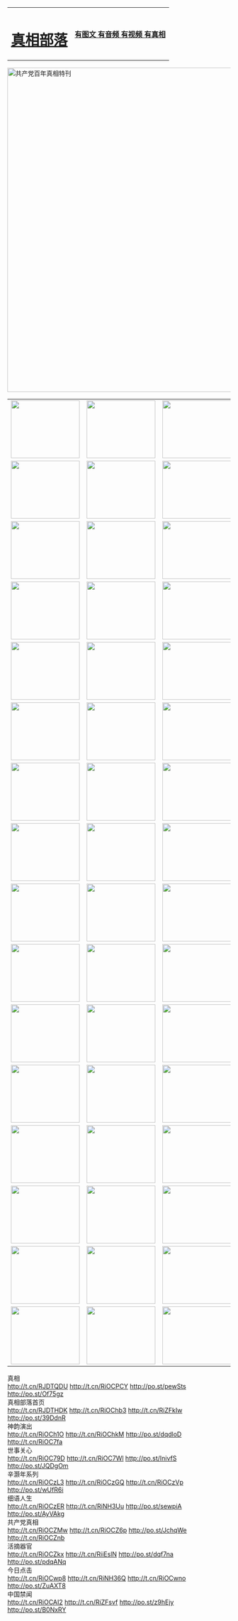<table>
<tr>

<td>
	<H1><a href="http://21.est-a-la-masion.com/zx/">真相部落</a></H1>
</td>
<td>
	<H4><a href="http://21.est-a-la-masion.com/zx/">有图文 有音频 有视频 有真相</a></H4>
</td>
</tr>

</table>
 <div ><a href="http://21.est-a-la-masion.com/zx/bngcd/"><img src="http://21.est-a-la-masion.com/zx/bngcd/gcdbnzx.jpg" width="730"  border="0" alt="共产党百年真相特刊"></a></div>

<table>
<tr>
	<td><a href="http://784.vhfdental.com/107/"><img  src ="http://784.vhfdental.com/pic/2017/02/107.jpg" width="155px" height="130px"></a></td>
	<td><a href="http://784.vhfdental.com/829/"><img src ="http://983.mori-baum.com/pic/2017/02/829.jpg" width="155px" height="130px"></a></td>
	<td><a href="http://784.vhfdental.com/69/"><img  src ="http://983.mori-baum.com/pic/2017/02/69.jpg" width="155px" height="130px"></a></td>
	<td><a href="http://784.vhfdental.com/99/"><img  src ="http://983.mori-baum.com/pic/2017/02/99.jpg" width="155px" height="130px"></a></td>
</tr>
<tr>
	<td><a href="http://784.vhfdental.com/40/"><img  src ="http://983.mori-baum.com/pic/2017/02/40.jpg" width="155px" height="130px"></a></td>
	<td><a href="http://784.vhfdental.com/20/"><img  src ="http://983.mori-baum.com/pic/2017/02/20.jpg" width="155px" height="130px"></a></td>
	<td><a href="http://784.vhfdental.com/81/"><img  src ="http://983.mori-baum.com/pic/2017/02/81.jpg" width="155px" height="130px"></a></td>
	<td><a href="http://784.vhfdental.com/2/"><img  src ="http://983.mori-baum.com/pic/2017/02/2.jpg" width="155px" height="130px"></a></td>
</tr>
<tr>
	<td><a href="http://784.vhfdental.com/86/"><img  src ="http://983.mori-baum.com/pic/2017/02/86.jpg" width="155px" height="130px"></a></td>
	<td><a href="http://784.vhfdental.com/109/"><img  src ="http://983.mori-baum.com/pic/2017/02/109.jpg" width="155px" height="130px"></a></td>
	<td><a href="http://784.vhfdental.com/1378/"><img  src ="http://983.mori-baum.com/pic/2017/02/1378.jpg" width="155px" height="130px"></a></td>
	<td><a href="http://784.vhfdental.com/57/"><img  src ="http://983.mori-baum.com/pic/2017/02/57.jpg" width="155px" height="130px"></a></td>
</tr>
<tr>
	<td><a href="http://784.vhfdental.com/1219/"><img  src ="http://983.mori-baum.com/pic/2017/02/1219.jpg" width="155px" height="130px"></a></td>
	<td><a href="http://784.vhfdental.com/1220/"><img  src ="http://983.mori-baum.com/pic/2017/02/1220.jpg" width="155px" height="130px"></a></td>
	<td><a href="http://784.vhfdental.com/1221/"><img  src ="http://983.mori-baum.com/pic/2017/02/1221.jpg" width="155px" height="130px"></a></td>
	<td><a href="http://784.vhfdental.com/51/"><img  src ="http://983.mori-baum.com/pic/2017/02/51.jpg" width="155px" height="130px"></a></td>
</tr>
<tr>
	<td><a href="http://784.vhfdental.com/1055/"><img  src ="http://983.mori-baum.com/pic/2017/02/1055.jpg" width="155px" height="130px"></a></td>
	<td><a href="http://784.vhfdental.com/611/"><img  src ="http://983.mori-baum.com/pic/2017/02/611.jpg" width="155px" height="130px"></a></td>
	<td><a href="http://784.vhfdental.com/1121/"><img  src ="http://983.mori-baum.com/pic/2017/02/1121.jpg" width="155px" height="130px"></a></td>
	<td><a href="http://784.vhfdental.com/610/"><img  src ="http://983.mori-baum.com/pic/2017/02/610.jpg" width="155px" height="130px"></a></td>
</tr>
<tr>
	<td><a href="http://784.vhfdental.com/1128/"><img  src ="http://983.mori-baum.com/pic/2017/02/1128.jpg" width="155px" height="130px"></a></td>
	<td><a href="http://784.vhfdental.com/1395/"><img  src ="http://983.mori-baum.com/pic/2017/02/1406.jpg" width="155px" height="130px"></a></td>
	<td><a href="http://784.vhfdental.com/1407/"><img  src ="http://983.mori-baum.com/pic/2017/02/1407.jpg" width="155px" height="130px"></a></td>
	<td><a href="http://784.vhfdental.com/934/"><img  src ="http://983.mori-baum.com/pic/2017/02/934.jpg" width="155px" height="130px"></a></td>
</tr>
<tr>
	<td><a href="http://784.vhfdental.com/641/"><img  src ="http://983.mori-baum.com/pic/2017/02/641.jpg" width="155px" height="130px"></a></td>
	<td><a href="http://784.vhfdental.com/949/"><img  src ="http://983.mori-baum.com/pic/2017/02/949.jpg" width="155px" height="130px"></a></td>
	<td><a href="http://784.vhfdental.com/112/"><img  src ="http://983.mori-baum.com/pic/2017/02/112.jpg" width="155px" height="130px"></a></td>
	<td><a href="http://784.vhfdental.com/812/"><img  src ="http://983.mori-baum.com/pic/2017/02/812.jpg" width="155px" height="130px"></a></td>
</tr>
<tr>
	<td><a href="http://784.vhfdental.com/103/"><img  src ="http://983.mori-baum.com/pic/2017/02/103.jpg" width="155px" height="130px"></a></td>
	<td><a href="http://784.vhfdental.com/3/"><img  src ="http://983.mori-baum.com/pic/2017/02/3.jpg" width="155px" height="130px"></a></td>
	<td><A HREF="http://983.mori-baum.com/mp4/zx/2015/11/Lkmtt.mp4" target="_blank" title="莲开满天庭"><img  src="http://983.mori-baum.com/pic/2015/11/Lkmtt3480_jssor.jpg"  width="155px" height="130px"></A></td>
	<td><A HREF="http://983.mori-baum.com/mp4/zx/2015/11/2013513.mp4" target="_blank" title="飞旋的法轮"><img  src="http://983.mori-baum.com/pic/2015/11/falun480_jssor.jpg"  width="155px" height="130px"></A></td>
</tr>
<tr>
	<td><A HREF="http://983.mori-baum.com/mp4/zx/2015/11/NYParade.mp4" target="_blank" title="2004年4月10日法轮功纽约大游行"><img  src="http://983.mori-baum.com/pic/2015/11/nyparade480_jssor.jpg"  width="155px" height="130px"></A></td>
	<td><A HREF="http://983.mori-baum.com/mp4/news617/2015/05/WEB_s28093.mp4" target="_blank" title="2015年世界法轮大法日特别报导"><img  src="http://983.mori-baum.com/pic/2015/11/p6752711a666997037_jssor.jpg"  width="155px" height="130px"></A></td>
	<td><A HREF="http://983.mori-baum.com/mp4/news829/2015/11/30211_326650.mp4" target="_blank" title="沧州绑架案连审四天 民众抹泪称审好人"><img  src="http://983.mori-baum.com/pic/2015/11/changzhou2480_jssor.jpg"  width="155px" height="130px"></A></td>
	<td><A HREF="http://983.mori-baum.com/mp4/mhph/2015/10/changzhou.mp4" target="_blank" title="沧州真相--狮城血泪"><img  src="http://983.mori-baum.com/pic/2015/11/changzhou480_jssor.jpg"  width="155px" height="130px"></A></td>
</tr>
<tr>
	<td><A HREF="http://983.mori-baum.com/mp4/mhjd/mhjd_55.mp4" target="_blank" title="正义律师与无罪辩护"><img  src="http://983.mori-baum.com/pic/2015/11/wzbh480_jssor.jpg"  width="155px" height="130px"></A></td>
	<td><A HREF="http://983.mori-baum.com/mp4/zx/2015/11/layerkcs.mp4" target="_blank" title="中国的良心--高智晟律师"><img  src="http://983.mori-baum.com/pic/2015/11/layerkcs2480_jssor.jpg"  width="155px" height="130px"></A></td>
	<td><A HREF="http://983.mori-baum.com/mp4/mhph/2015/10/szxl.mp4" target="_blank" title="神州血泪--北京、大庆、广东、哈尔滨"><img  src="http://983.mori-baum.com/pic/2015/11/szxl480_jssor.jpg"  width="155px" height="130px"></A></td>
	<td><A HREF="http://983.mori-baum.com/mp4/zx/2015/11/TangShanFFXS.mp4" target="_blank" title="真相纪录片：凤凰新生"><img  src="http://983.mori-baum.com/pic/2015/11/fhxs2480_jssor.jpg"  width="155px" height="130px"></A></td>
</tr>
<tr>
	<td><A HREF="http://983.mori-baum.com/mp4/zx/2015/11/jidong.mp4" target="_blank" title="冀东监狱的罪恶"><img  src="http://983.mori-baum.com/pic/2015/11/jidong480_jssor.jpg"  width="155px" height="130px"></A></td>
	<td><A HREF="http://983.mori-baum.com/mp4/mhph/2015/10/tangshan.mp4" target="_blank" title="凤凰血泪"><img  src="http://983.mori-baum.com/pic/2015/11/tangshan480_jssor.jpg"  width="155px" height="130px"></A>
					</div></td>
	<td>	<A HREF="http://983.mori-baum.com/mp4/mhph/2015/10/zfxtzxl.mp4" target="_blank" title="政法系统罪行录--唐山篇"><img  src="http://983.mori-baum.com/pic/2015/11/zfxtzxl480_jssor.jpg"  width="155px" height="130px"></A></td>
	<td><A HREF="http://983.mori-baum.com/mp4/mhph/2015/10/QDBG.mp4" target="_blank" title="青岛悲歌"><img  src="http://983.mori-baum.com/pic/2015/10/qdbg2480_jssor.jpg"  width="155px" height="130px"></A></td>
</tr>
<tr>
	<td><A HREF="http://983.mori-baum.com/mp4/mhph/2015/10/huludao.mp4" target="_blank" title="葫芦岛永恒的见证"><img  src="http://983.mori-baum.com/pic/2015/10/huludao480_jssor.jpg"  width="155px" height="130px"></A></td>
	<td><A HREF="http://983.mori-baum.com/mp4/mhph/2015/10/qbzx.mp4" target="_blank" title="湖畔泉边听真相-济南泉城的传奇"><img  src="http://983.mori-baum.com/pic/2015/10/hupan480_jssor.jpg"  width="155px" height="130px"></A></td>
	<td><A HREF="http://983.mori-baum.com/mp4/mhph/2015/10/baoding_dvd_v2.mp4" target="_blank" title="燕赵悲歌"><img  src="http://983.mori-baum.com/pic/2015/10/yzbg480_jssor.jpg"  width="155px" height="130px"></A></td>
	<td><A HREF="http://983.mori-baum.com/mp4/zx/2015/11/meihuashi_complete_ED2.0.mp4" target="_blank" title="梅花诗完整版"><img  src="http://983.mori-baum.com/pic/2015/11/mhs480_jssor.jpg"  width="155px" height="130px"></A></td>
</tr>
<tr>
	<td><A HREF="http://983.mori-baum.com/mp4/zx/2015/11/fengbei512k.mp4" target="_blank" title="丰碑"><img  src="http://983.mori-baum.com/pic/2015/11/fongbei480_jssor.jpg"  width="155px" height="130px"></A></td>
	<td><A HREF="http://983.mori-baum.com/mp4/zx/2015/11/fytdxComplete.mp4" target="_blank" title="风雨天地行全集"><img  src="http://983.mori-baum.com/pic/2015/11/fytdxWhite480_jssor.jpg"  width="155px" height="130px"></A></td>
	<td><A HREF="http://983.mori-baum.com/mp4/zx/2015/11/JianZheng.mp4" target="_blank" title="见证"><img  src="http://983.mori-baum.com/pic/2015/11/witness480_jssor.jpg"  width="155px" height="130px"></A></td>
	<td><A HREF="http://983.mori-baum.com/mp4/mhph/2015/10/hcym.mp4" target="_blank" title="红朝阴谋"><img  src="http://983.mori-baum.com/pic/2015/10/hcym480_jssor.jpg"  width="155px" height="130px"></A></td>
</tr>
<tr>
	<td><A HREF="http://983.mori-baum.com/mp4/zx/2015/11/zfzxPalV3.mp4" target="_blank" title="是自焚还是骗局"><img  src="http://983.mori-baum.com/pic/2015/11/zfzx4805_jssor.jpg"  width="155px" height="130px"></A></td>
	<td><A HREF="http://983.mori-baum.com/mp4/zx/2015/11/lsdspMsyTd.mp4" target="_blank" title="历史的审判"><img  src="http://983.mori-baum.com/pic/2015/11/lsdsp480_jssor.jpg"  width="155px" height="130px"></A></td>
	<td><A HREF="http://983.mori-baum.com/mp4/news886/2015/11/concat886.mp4" target="_blank" title="一周全球控告江泽民"><img  src="http://983.mori-baum.com/pic/2015/11/news886480_jssor.jpg"  width="155px" height="130px"></A></td>
	<td><A HREF="http://983.mori-baum.com/mp4/news1378/2014/08/CQSD_s0_e4_v2_i0-CQSD_4-video.mp4" target="_blank" title="欧洲的抉择"><img  src="http://983.mori-baum.com/pic/2015/11/p5143421a564166643-ss_jssor.jpg"  width="155px" height="130px"></A></td>
</tr>
<tr>
	<td><A HREF="http://983.mori-baum.com/mp4/zx/2015/11/hk20150720parade.mp4" target="_blank" title="港法轮功反迫害大游行 大陆游客震撼"><img  src="http://983.mori-baum.com/pic/2015/11/281098-ss_jssor.jpg"  width="155px" height="130px"></A></td>
	<td><A HREF="http://983.mori-baum.com/mp4/zx/2015/11/20150720hkParade512k.mp4" target="_blank" title="香港法轮功720游行声援诉江潮"><img  src="http://983.mori-baum.com/pic/2015/11/2015720parade480_jssor.jpg"  width="155px" height="130px"></A></td>
	<td><A HREF="http://983.mori-baum.com/mp4/zx/2015/11/hktdc512.mp4" target="_blank" title="香港退党潮"><img  src="http://983.mori-baum.com/pic/2015/11/hktdc480_jssor.jpg"  width="155px" height="130px"></A></td>
	<td><A HREF="http://983.mori-baum.com/mp4/news413/2015/11/concat413.mp4" target="_blank" title="本月退党精选"><img  src="http://983.mori-baum.com/pic/2015/11/tuidang480_jssor.jpg"  width="155px" height="130px"></A></td>
</tr>
<tr>
	<td><A HREF="http://983.mori-baum.com/mp4/news823/2015/11/TSZG_British_1_QA_A_TSZG-61-1_XinHaoNianZuoZh_P617180.mp4" target="_blank" title="辛灏年：纪念《九评共产党》发表十周年演讲"><img  src="http://983.mori-baum.com/pic/2015/11/xhn9p10480_jssor.jpg"  width="155px" height="130px"></A></td>
	<td><A HREF="http://983.mori-baum.com/mp4/news57/2015/11/JPGCD8.mp4" target="_blank" title="【九评之八】评中国共产党的邪教本质"><img  src="http://983.mori-baum.com/pic/2015/11/9pkcd8p480_jssor.jpg"  width="155px" height="130px"></A></td>
	<td><A HREF="http://983.mori-baum.com/mp4/other/kao.Chih.Sheng_story.mp4"  target="_blank" title="超越恐惧:高智晟的故事"				style="font-size:20px;"><img src="http://983.mori-baum.com/pic/2016/12/GZS201408070902.jpg"  width="155px" height="130px">
						</A></td>
	<td><A HREF="http://983.mori-baum.com/mp4/zx/2016/11/oh10yearsInv.mp4"  target="_blank" title="纪录片《活摘 十年调查》完整版" style="font-size:20px;"><img src="http://983.mori-baum.com/pic/2016/11/10yearsOHinv.jpg"  width="155px" height="130px">
						</A></td>
</tr>
</table>








<div class="linkbox"><div class="title">真相<div id="url">  <a href="http://t.cn/RJDTQDU" target=_blank>http://t.cn/RJDTQDU</a>    <a href="http://t.cn/RiOCPCY" target=_blank>http://t.cn/RiOCPCY</a>    <a href="http://po.st/pewSts" target=_blank>http://po.st/pewSts</a>    <a href="http://po.st/Of75gz" target=_blank>http://po.st/Of75gz</a>  </div></div><div class="title">真相部落首页<div id="url">  <a href="http://t.cn/RJDTHDK" target=_blank>http://t.cn/RJDTHDK</a>    <a href="http://t.cn/RiOChb3" target=_blank>http://t.cn/RiOChb3</a>    <a href="http://t.cn/RiZFkIw" target=_blank>http://t.cn/RiZFkIw</a>    <a href="http://po.st/39DdnR" target=_blank>http://po.st/39DdnR</a>  </div></div><div class="title">神韵演出<div id="url">  <a href="http://t.cn/RiOCh1O" target=_blank>http://t.cn/RiOCh1O</a>    <a href="http://t.cn/RiOChkM" target=_blank>http://t.cn/RiOChkM</a>    <a href="http://po.st/dqdloD" target=_blank>http://po.st/dqdloD</a>    <a href="http://t.cn/RiOC7fa" target=_blank>http://t.cn/RiOC7fa</a>  </div></div><div class="title">世事关心<div id="url">  <a href="http://t.cn/RiOC79D" target=_blank>http://t.cn/RiOC79D</a>    <a href="http://t.cn/RiOC7Wl" target=_blank>http://t.cn/RiOC7Wl</a>    <a href="http://po.st/InivfS" target=_blank>http://po.st/InivfS</a>    <a href="http://po.st/JQDgOm" target=_blank>http://po.st/JQDgOm</a>  </div></div><div class="title">辛灏年系列<div id="url">  <a href="http://t.cn/RiOCzL3" target=_blank>http://t.cn/RiOCzL3</a>    <a href="http://t.cn/RiOCzGQ" target=_blank>http://t.cn/RiOCzGQ</a>    <a href="http://t.cn/RiOCzVp" target=_blank>http://t.cn/RiOCzVp</a>    <a href="http://po.st/wUfR6i" target=_blank>http://po.st/wUfR6i</a>  </div></div><div class="title">细语人生<div id="url">  <a href="http://t.cn/RiOCzER" target=_blank>http://t.cn/RiOCzER</a>    <a href="http://t.cn/RiNH3Uu" target=_blank>http://t.cn/RiNH3Uu</a>    <a href="http://po.st/sewpiA" target=_blank>http://po.st/sewpiA</a>    <a href="http://po.st/AyVAkg" target=_blank>http://po.st/AyVAkg</a>  </div></div><div class="title">共产党真相<div id="url">  <a href="http://t.cn/RiOCZMw" target=_blank>http://t.cn/RiOCZMw</a>    <a href="http://t.cn/RiOCZ6p" target=_blank>http://t.cn/RiOCZ6p</a>    <a href="http://po.st/JchqWe" target=_blank>http://po.st/JchqWe</a>    <a href="http://t.cn/RiOCZnb" target=_blank>http://t.cn/RiOCZnb</a>  </div></div><div class="title">活摘器官<div id="url">  <a href="http://t.cn/RiOCZkx" target=_blank>http://t.cn/RiOCZkx</a>    <a href="http://t.cn/RiiEslN" target=_blank>http://t.cn/RiiEslN</a>    <a href="http://po.st/dqf7na" target=_blank>http://po.st/dqf7na</a>    <a href="http://po.st/pdqANq" target=_blank>http://po.st/pdqANq</a>  </div></div><div class="title">今日点击<div id="url">  <a href="http://t.cn/RiOCwp8" target=_blank>http://t.cn/RiOCwp8</a>    <a href="http://t.cn/RiNH36Q" target=_blank>http://t.cn/RiNH36Q</a>    <a href="http://t.cn/RiOCwno" target=_blank>http://t.cn/RiOCwno</a>    <a href="http://po.st/ZuAXT8" target=_blank>http://po.st/ZuAXT8</a>  </div></div><div class="title">中国禁闻<div id="url">  <a href="http://t.cn/RiOCAI2" target=_blank>http://t.cn/RiOCAI2</a>    <a href="http://t.cn/RiZFsvf" target=_blank>http://t.cn/RiZFsvf</a>    <a href="http://po.st/z9hEjy" target=_blank>http://po.st/z9hEjy</a>    <a href="http://po.st/B0NxRY" target=_blank>http://po.st/B0NxRY</a>  </div></div></div>
